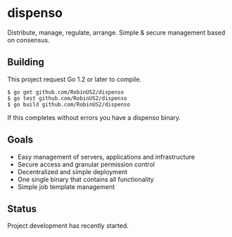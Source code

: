dispenso
========

Distribute, manage, regulate, arrange. Simple &amp; secure management based on consensus.

## Building
This project request Go 1.2 or later to compile. 

	$ go get github.com/RobinUS2/dispenso
	$ go test github.com/RobinUS2/dispenso
	$ go build github.com/RobinUS2/dispenso

If this completes without errors you have a dispenso binary.

## Goals
- Easy management of servers, applications and infrastructure
- Secure access and granular permission control
- Decentralized and simple deployment
- One single binary that contains all functionality
- Simple job template management

## Status
Project development has recently started.